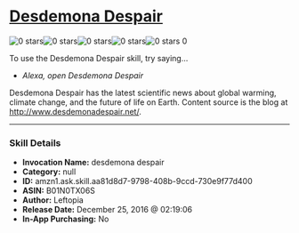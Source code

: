 # [Desdemona Despair](http://alexa.amazon.com/#skills/amzn1.ask.skill.aa81d8d7-9798-408b-9ccd-730e9f77d400)
![0 stars](../../images/ic_star_border_black_18dp_1x.png)![0 stars](../../images/ic_star_border_black_18dp_1x.png)![0 stars](../../images/ic_star_border_black_18dp_1x.png)![0 stars](../../images/ic_star_border_black_18dp_1x.png)![0 stars](../../images/ic_star_border_black_18dp_1x.png) 0

To use the Desdemona Despair skill, try saying...

* *Alexa, open Desdemona Despair*

Desdemona Despair has the latest scientific news about global warming, climate change, and the future of life on Earth. Content source is the blog at http://www.desdemonadespair.net/.

***

### Skill Details

* **Invocation Name:** desdemona despair
* **Category:** null
* **ID:** amzn1.ask.skill.aa81d8d7-9798-408b-9ccd-730e9f77d400
* **ASIN:** B01N0TX06S
* **Author:** Leftopia
* **Release Date:** December 25, 2016 @ 02:19:06
* **In-App Purchasing:** No
